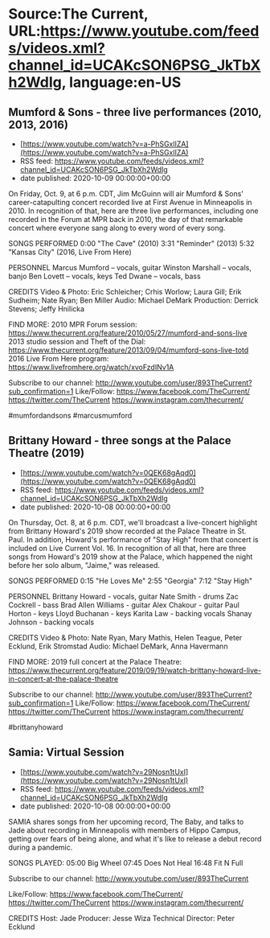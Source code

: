 # Source:The Current, URL:https://www.youtube.com/feeds/videos.xml?channel_id=UCAKcSON6PSG_JkTbXh2WdIg, language:en-US

## Mumford & Sons - three live performances (2010, 2013, 2016)
 - [https://www.youtube.com/watch?v=a-PhSGxlIZA](https://www.youtube.com/watch?v=a-PhSGxlIZA)
 - RSS feed: https://www.youtube.com/feeds/videos.xml?channel_id=UCAKcSON6PSG_JkTbXh2WdIg
 - date published: 2020-10-09 00:00:00+00:00

On Friday, Oct. 9, at 6 p.m. CDT, Jim McGuinn will air Mumford & Sons' career-catapulting concert recorded live at First Avenue in Minneapolis in 2010. In recognition of that, here are three live performances, including one recorded in the Forum at MPR back in 2010, the day of that remarkable concert where everyone sang along to every word of every song.

SONGS PERFORMED
0:00 "The Cave" (2010)
3:31 "Reminder" (2013)
5:32 "Kansas City" (2016, Live From Here)

PERSONNEL
Marcus Mumford – vocals, guitar
Winston Marshall – vocals, banjo
Ben Lovett – vocals, keys
Ted Dwane – vocals, bass

CREDITS
Video & Photo: Eric Schleicher; Crhis Worlow; Laura Gill; Erik Sudheim; Nate Ryan; Ben Miller
Audio: Michael DeMark
Production: Derrick Stevens; Jeffy Hnilicka

FIND MORE:
2010 MPR Forum session: https://www.thecurrent.org/feature/2010/05/27/mumford-and-sons-live
2013 studio session and Theft of the Dial: https://www.thecurrent.org/feature/2013/09/04/mumford-sons-live-totd
2016 Live From Here program:
https://www.livefromhere.org/watch/xvoFzdINv1A

Subscribe to our channel:
http://www.youtube.com/user/893TheCurrent?sub_confirmation=1
Like/Follow:
https://www.facebook.com/TheCurrent/
https://twitter.com/TheCurrent
https://www.instagram.com/thecurrent/

#mumfordandsons #marcusmumford

## Brittany Howard - three songs at the Palace Theatre (2019)
 - [https://www.youtube.com/watch?v=0QEK68gAqd0](https://www.youtube.com/watch?v=0QEK68gAqd0)
 - RSS feed: https://www.youtube.com/feeds/videos.xml?channel_id=UCAKcSON6PSG_JkTbXh2WdIg
 - date published: 2020-10-08 00:00:00+00:00

On Thursday, Oct. 8, at 6 p.m. CDT, we'll broadcast a live-concert highlight from Brittany Howard's 2019 show recorded at the Palace Theatre in St. Paul. In addition, Howard's performance of "Stay High" from that concert is included on Live Current Vol. 16. In recognition of all that, here are three songs from Howard's 2019 show at the Palace, which happened the night before her solo album, "Jaime," was released.

SONGS PERFORMED
0:15 "He Loves Me"
2:55 "Georgia"
7:12 "Stay High"

PERSONNEL
Brittany Howard - vocals, guitar
Nate Smith - drums
Zac Cockrell - bass
Brad Allen Williams - guitar
Alex Chakour - guitar
Paul Horton - keys
Lloyd Buchanan - keys
Karita Law - backing vocals
Shanay Johnson - backing vocals

CREDITS
Video & Photo: Nate Ryan, Mary Mathis, Helen Teague, Peter Ecklund, Erik Stromstad
Audio: Michael DeMark, Anna Havermann

FIND MORE:
2019 full concert at the Palace Theatre: https://www.thecurrent.org/feature/2019/09/19/watch-brittany-howard-live-in-concert-at-the-palace-theatre

Subscribe to our channel:
http://www.youtube.com/user/893TheCurrent?sub_confirmation=1
Like/Follow:
https://www.facebook.com/TheCurrent/
https://twitter.com/TheCurrent
https://www.instagram.com/thecurrent/

#brittanyhoward

## Samia: Virtual Session
 - [https://www.youtube.com/watch?v=29Nosn1tUxI](https://www.youtube.com/watch?v=29Nosn1tUxI)
 - RSS feed: https://www.youtube.com/feeds/videos.xml?channel_id=UCAKcSON6PSG_JkTbXh2WdIg
 - date published: 2020-10-08 00:00:00+00:00

SAMIA shares songs from her upcoming record, The Baby, and talks to Jade about recording in Minneapolis with members of Hippo Campus, getting over fears of being alone, and what it's like to release a debut record during a pandemic.

SONGS PLAYED:
05:00 Big Wheel
07:45 Does Not Heal
16:48 Fit N Full

Subscribe to our channel:
http://www.youtube.com/user/893TheCurrent

Like/Follow:
https://www.facebook.com/TheCurrent/
https://twitter.com/TheCurrent
https://www.instagram.com/thecurrent/

CREDITS
Host: Jade
Producer: Jesse Wiza
Technical Director: Peter Ecklund

